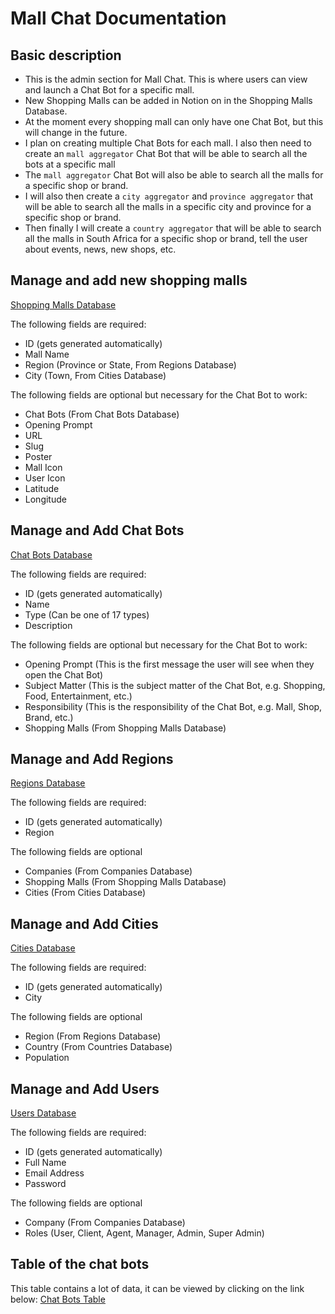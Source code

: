 # Mall Chat Documentation

## Basic description

- This is the admin section for Mall Chat. This is where users can view and launch a Chat Bot for a specific mall. 
- New Shopping Malls can be added in Notion on in the Shopping Malls Database.
- At the moment every shopping mall can only have one Chat Bot, but this will change in the future.
- I plan on creating multiple Chat Bots for each mall. I also then need to create an `mall aggregator` Chat Bot that will be able to search all the bots at a specific mall
- The `mall aggregator` Chat Bot will also be able to search all the malls for a specific shop or brand.
- I will also then create a `city aggregator` and `province aggregator` that will be able to search all the malls in a specific city and province for a specific shop or brand.
- Then finally I will create a `country aggregator` that will be able to search all the malls in South Africa for a specific shop or brand, tell the user about events, news, new shops, etc.

## Manage and add new shopping malls

[Shopping Malls Database](https://www.notion.so/cpcronje/12922c58024f4e9685d0d48517f514a7)

The following fields are required:

- ID (gets generated automatically)
- Mall Name
- Region (Province or State, From Regions Database)
- City (Town, From Cities Database)

The following fields are optional but necessary for the Chat Bot to work:

- Chat Bots (From Chat Bots Database)
- Opening Prompt 
- URL
- Slug
- Poster 
- Mall Icon
- User Icon
- Latitude
- Longitude

## Manage and Add Chat Bots

[Chat Bots Database](https://www.notion.so/cpcronje/80db8da2f07f4cf6960af80106d87bf6)

The following fields are required:

- ID (gets generated automatically)
- Name
- Type (Can be one of 17 types)
- Description

The following fields are optional but necessary for the Chat Bot to work:

- Opening Prompt (This is the first message the user will see when they open the Chat Bot)
- Subject Matter (This is the subject matter of the Chat Bot, e.g. Shopping, Food, Entertainment, etc.)
- Responsibility (This is the responsibility of the Chat Bot, e.g. Mall, Shop, Brand, etc.)
- Shopping Malls (From Shopping Malls Database)

## Manage and Add Regions

[Regions Database](https://www.notion.so/cpcronje/2d88b63bfc46440cb8c899536e872bd8)

The following fields are required:

- ID (gets generated automatically)
- Region

The following fields are optional

- Companies (From Companies Database)
- Shopping Malls (From Shopping Malls Database)
- Cities (From Cities Database)

## Manage and Add Cities

[Cities Database](https://www.notion.so/cpcronje/45c2174d40ae4200986269f4d8917588)

The following fields are required:

- ID (gets generated automatically)
- City

The following fields are optional

- Region (From Regions Database)
- Country (From Countries Database)
- Population 

## Manage and Add Users

[Users Database](https://www.notion.so/cpcronje/024faf40382d4875b11e49f13656ce36)

The following fields are required:

- ID (gets generated automatically)
- Full Name
- Email Address
- Password

The following fields are optional

- Company (From Companies Database)
- Roles (User, Client, Agent, Manager, Admin, Super Admin)

## Table of the chat bots

This table contains a lot of data, it can be viewed by clicking on the link below: 
[Chat Bots Table](./chatBotsTable.md)
